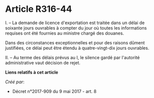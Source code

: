 # Article R316-44

I. – La demande de licence d'exportation est traitée dans un délai de soixante jours ouvrables à compter du jour où toutes
les informations requises ont été fournies au ministre chargé des douanes.

Dans des circonstances exceptionnelles et pour des raisons dûment justifiées, ce délai peut être étendu à quatre-vingt-dix
jours ouvrables.

II. – Au terme des délais prévus au I, le silence gardé par l'autorité administrative vaut décision de rejet.

**Liens relatifs à cet article**

_Créé par_:

  - Décret n°2017-909 du 9 mai 2017 - art. 8
